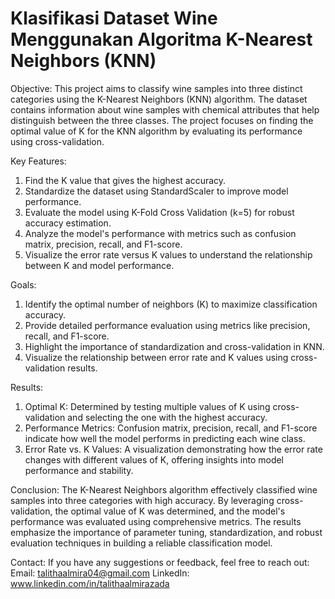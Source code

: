 # Klasifikasi Dataset Wine Menggunakan Algoritma K-Nearest Neighbors (KNN)

Objective:
This project aims to classify wine samples into three distinct categories using the K-Nearest Neighbors (KNN) algorithm. The dataset contains information about wine samples with chemical attributes that help distinguish between the three classes. The project focuses on finding the optimal value of K for the KNN algorithm by evaluating its performance using cross-validation.

Key Features:
1. Find the K value that gives the highest accuracy.
2. Standardize the dataset using StandardScaler to improve model performance.
3. Evaluate the model using K-Fold Cross Validation (k=5) for robust accuracy estimation.
4. Analyze the model's performance with metrics such as confusion matrix, precision, recall, and F1-score.
5. Visualize the error rate versus K values to understand the relationship between K and model performance.

Goals:
1. Identify the optimal number of neighbors (K) to maximize classification accuracy.
2. Provide detailed performance evaluation using metrics like precision, recall, and F1-score.
3. Highlight the importance of standardization and cross-validation in KNN.
4. Visualize the relationship between error rate and K values using cross-validation results.

Results:
1. Optimal K: Determined by testing multiple values of K using cross-validation and selecting the one with the highest accuracy.
2. Performance Metrics: Confusion matrix, precision, recall, and F1-score indicate how well the model performs in predicting each wine class.
3. Error Rate vs. K Values: A visualization demonstrating how the error rate changes with different values of K, offering insights into model performance and stability.

Conclusion:
The K-Nearest Neighbors algorithm effectively classified wine samples into three categories with high accuracy. By leveraging cross-validation, the optimal value of K was determined, and the model's performance was evaluated using comprehensive metrics. The results emphasize the importance of parameter tuning, standardization, and robust evaluation techniques in building a reliable classification model.

Contact:
If you have any suggestions or feedback, feel free to reach out:
Email: talithaalmira04@gmail.com LinkedIn: www.linkedin.com/in/talithaalmirazada
